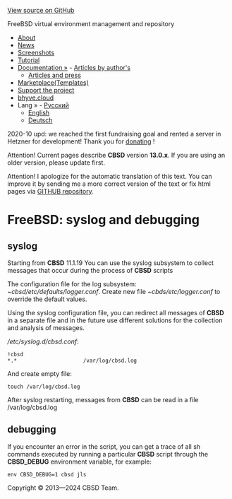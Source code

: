 [View source on GitHub](https://github.com/cbsd/cbsd)

FreeBSD virtual environment management and repository

- [About](http://www.bsdstore.ru/en/about.html)
- [News](http://www.bsdstore.ru/en/news.html)
- [Screenshots](http://www.bsdstore.ru/en/screenshots.html)
- [Tutorial](http://www.bsdstore.ru/en/tutorial.html)
- [Documentation »](http://www.bsdstore.ru/en/docs.html)  - [Articles by author's](http://www.bsdstore.ru/en/articles.html)
  - [Articles and press](http://www.bsdstore.ru/en/press.html)
- [Marketplace(Templates)](https://marketplace.bsdstore.ru)
- [Support the project](http://www.bsdstore.ru/en/donate.html)
- [bhyve.cloud](http://www.bsdstore.ru/en/bhyve-cloud.html)
- Lang »  - [Русский](http://www.bsdstore.ru/ru/syslog.html)
  - [English](http://www.bsdstore.ru/en/syslog.html)
  - [Deutsch](http://www.bsdstore.ru/de/syslog.html)

2020-10 upd: we reached the first fundraising goal and rented a server in Hetzner for development! Thank you for [donating](https://www.patreon.com/clonos) !

Attention! Current pages describe **CBSD** version **13.0.x**. If you are using an older version, please update first.

Attention! I apologize for the automatic translation of this text. You can improve it by sending me a more correct version of the text or fix html pages via [GITHUB repository](https://github.com/cbsd/cbsd-wwwdoc).

# FreeBSD: syslog and debugging

## syslog

Starting from **CBSD** 11.1.19 You can use the syslog subsystem to collect messages that occur during the process of **CBSD** scripts

The configuration file for the log subsystem: _~cbsd/etc/defaults/logger.conf_. Create new file _~cbds/etc/logger.conf_ to override the default values.

Using the syslog configuration file, you can redirect all messages of **CBSD** in a separate file and in the future use different solutions for the collection and analysis of messages.

_/etc/syslog.d/cbsd.conf_:

```
!cbsd
*.*                     /var/log/cbsd.log

```

And create empty file:

```
touch /var/log/cbsd.log

```

After syslog restarting, messages from **CBSD** can be read in a file /var/log/cbsd.log

## debugging

If you encounter an error in the script, you can get a trace of all sh commands executed by running a particular **CBSD** script through the **CBSD\_DEBUG** environment variable, for example:

```
env CBSD_DEBUG=1 cbsd jls

```

Copyright © 2013—2024 CBSD Team.

